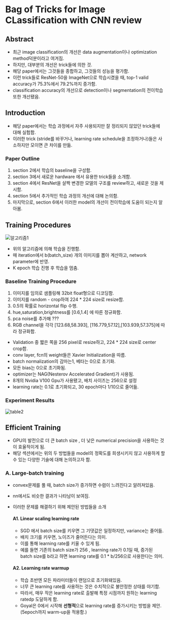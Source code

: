 # Bag of Tricks for Image CLassification with CNN review

## Abstract
- 최근 image classification의 개선은 data augmentation이나 optimization method덕분이라고 여겨짐.
 -  하지만, 대부분의 개선은 trick들에 의한 것.
 -  해당 paper에서는 그것들을 종합하고, 그것들의 성능을 평가함.
 -  이런 trick들로 ResNet-50을 ImageNet으로 학습시켰을 때, top-1 valid accuracy가 75.3%에서 79.2%까지 증가함.
 -  classification accuracy의 개선으로 detection이나 segmentation의 전이학습 또한 개선됐음.

## Introduction
-  해당 paper에서는 학습 과정에서 자주 사용되지만 잘 정리되지 않았던 trick들에 대해 실험함.
-  이러한 trick (stride를 바꾸거나, learning rate schedule을 조정하거나)들은 사소하지만 모이면 큰 차이를 만듦.

### Paper Outline
1.  section 2에서 학습의 baseline을 구성함.
2.  section 3에서 새로운 hardware 에서 유용한 trick들을 소개함.
3.  section 4에서 ResNet을 살짝 변경한 모델의 구조를 review하고, 새로운 것을 제시함.
4.  section 5에서 추가적인 학습 과정의 개선에 대해 논의함.
5.  마지막으로, section 6에서 이러한 model의 개선이 전이학습에 도움이 되는지 알아봄.

## Training Procedures   
![알고리즘1](https://i.ibb.co/GJ2cmCx/algo1.png)
- 위의 알고리즘에 의해 학습을 진행함.
- 매 iteration에서 b(batch_size) 개의 이미지를 뽑아 계산하고, network parameter에 반영.
-  K epoch 학습 진행 후 학습을 멈춤.

### Baseline Training Procedure
1.  이미지를 임의로 샘플링해 32bit float형으로 디코딩함.
2.  이미지를 random - crop하여 224 * 224 size로 resize함.
3.  0.5의 확률로 horizontal flip 수행.
4.  hue,saturation,brightness를 [0.6,1.4] 에 따른 정규화함.
5.  pca noise를 추가해 ???
6.  RGB channel을 각각 [123.68,58.393], [116.779,57.12],[103.939,57.375]에 따라 정규화함.

- Validation 중 짧은 쪽을 256 pixel로 resize하고, 224 * 224 size로 center crop함. 
- conv layer, fcn의 weight들은 Xavier Initialization을 따름. 
-  batch normalization의 감마는1, 베타는 0으로 초기화.
-  모든 bias는 0으로 초기화됨.
-  optimizer는 NAG(Nesterov Accelerated Gradient)가 사용됨. 
-  8개의 Nvidia V100 Gpu가 사용됐고, 배치 사이즈는 256으로 설정
-  learning rate는 0.1로 초기화되고, 30 epoch마다 1/10으로 줄어듦.

### Experiment Results
![table2](https://ifh.cc/g/Fy8gB.png)

## Efficient Training
- GPU의 발전으로 더 큰 batch size ,  더 낮은 numerical precision을 사용하는 것이 효율적이게 됨.
-  해당 섹션에서는 위의 두 방법들을 model의 정확도를 희생시키지 않고 사용하게 할 수 있는 다양한 기술에 대해 논의하고자 함.

###  A. Large-batch training
- convex문제를 풀 때, batch size가 증가하면 수렴이 느려진다고 알려져있음.
- nn에서도 비슷한 결과가 나타남이 보여짐.
- 이러한 문제를 해결하기 위해 제안된 방법들을 소개

	#### A1. Linear scaling learning rate
	 - SGD 에서 batch size를 키우면 그 기댓값은 일정하지만, variance는 줄어듦.
	 - 배치 크기를 키우면, 노이즈가 줄어든다는 의미.
	 - 이를 통해 learning rate를 키울 수 있게 됨.
	 - 예를 들면 기존의 batch size가 256 , learning rate가 0.1일 때, 증가된 batch size를 b라고 하면 learning rate를 0.1 * b/256으로 사용한다는 의미.

	#### A2. Learning rate warmup
	- 학습 초반엔 모든 파라미터들이 랜덤으로 초기화돼있음.
	- 너무 큰 learning rate를 사용하는 것은 수치적으로 불안정한 상태를 야기함.
	- 따라서, 매우 작은 learning rate로 출발해  특정 시점까지 원하는 learning ratedp 도달하게 함.
	- Goyal은 0에서 시작해 **선형적**으로 learning rate를 증가시키는 방법을 제안.(5epoch까지 warm-up을 적용함.)

	###
<!--stackedit_data:
eyJoaXN0b3J5IjpbLTUzNDY3OTYyOCwtMTkyNTcxMTczNiwtND
MxNDI1MTQzLC02Njc2NDc0OTYsLTI2MTIyNzg5MSwxMjUxODYz
NTQ3LDE0NjAxNzQxMTddfQ==
-->